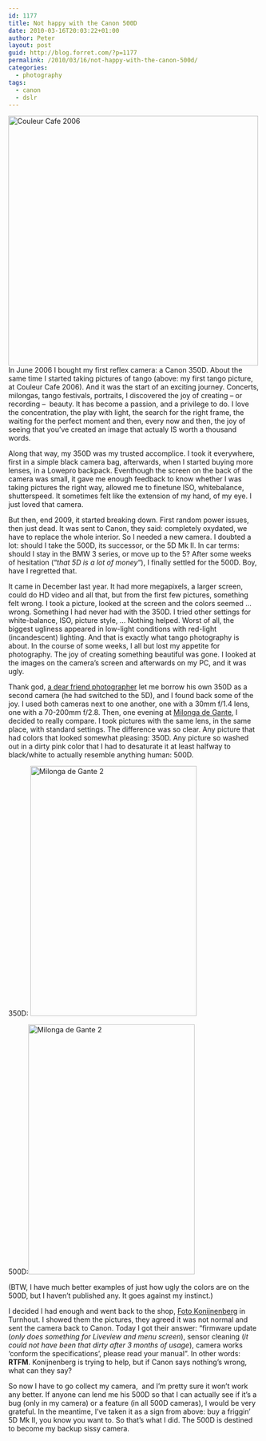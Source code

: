 ```yaml
---
id: 1177
title: Not happy with the Canon 500D
date: 2010-03-16T20:03:22+01:00
author: Peter
layout: post
guid: http://blog.forret.com/?p=1177
permalink: /2010/03/16/not-happy-with-the-canon-500d/
categories:
  - photography
tags:
  - canon
  - dslr
---
```

[<img  src="http://farm1.static.flickr.com/52/178964174_865c386647.jpg" alt="Couleur Cafe 2006" width="500" height="500" />](http://www.flickr.com/photos/pforret/178964174/ "Couleur Cafe 2006")  
In June 2006 I bought my first reflex camera: a Canon 350D. About the same time I started taking pictures of tango (above: my first tango picture, at Couleur Cafe 2006). And it was the start of an exciting journey. Concerts, milongas, tango festivals, portraits, I discovered the joy of creating &#8211; or recording &#8211;  beauty. It has become a passion, and a privilege to do. I love the concentration, the play with light, the search for the right frame, the waiting for the perfect moment and then, every now and then, the joy of seeing that you&#8217;ve created an image that actualy IS worth a thousand words.

Along that way, my 350D was my trusted accomplice. I took it everywhere, first in a simple black camera bag, afterwards, when I started buying more lenses, in a Lowepro backpack. Eventhough the screen on the back of the camera was small, it gave me enough feedback to know whether I was taking pictures the right way, allowed me to finetune ISO, whitebalance, shutterspeed. It sometimes felt like the extension of my hand, of my eye. I just loved that camera.

But then, end 2009, it started breaking down. First random power issues, then just dead. It was sent to Canon, they said: completely oxydated, we have to replace the whole interior. So I needed a new camera. I doubted a lot: should I take the 500D, its successor, or the 5D Mk II. In car terms: should I stay in the BMW 3 series, or move up to the 5? After some weeks of hesitation (&#8220;_that 5D is a lot of money_&#8220;), I finally settled for the 500D. Boy, have I regretted that.

<!--more-->It came in December last year. It had more megapixels, a larger screen, could do HD video and all that, but from the first few pictures, something felt wrong. I took a picture, looked at the screen and the colors seemed &#8230; wrong. Something I had never had with the 350D. I tried other settings for white-balance, ISO, picture style, &#8230; Nothing helped. Worst of all, the biggest ugliness appeared in low-light conditions with red-light (incandescent) lighting. And that is exactly what tango photography is about. In the course of some weeks, I all but lost my appetite for photography. The joy of creating something beautiful was gone. I looked at the images on the camera&#8217;s screen and afterwards on my PC, and it was ugly.

Thank god, [a dear friend photographer](http://b-art.skynetblogs.be/) let me borrow his own 350D as a second camera (he had switched to the 5D), and I found back some of the joy. I used both cameras next to one another, one with a 30mm f/1.4 lens, one with a 70-200mm f/2.8. Then, one evening at [Milonga de Gante](http://www.milongadegante.be/), I decided to really compare. I took pictures with the same lens, in the same place, with standard settings. The difference was so clear. Any picture that had colors that looked somewhat pleasing: 350D. Any picture so washed out in a dirty pink color that I had to desaturate it at least halfway to black/white to actually resemble anything human: 500D.

350D: [<img  src="http://farm5.static.flickr.com/4009/4383264176_416ac0c93b.jpg" alt="Milonga de Gante 2" width="333" height="500" />](http://www.flickr.com/photos/pforret/4383264176/ "Milonga de Gante 2 by Peter Forret, on Flickr")

500D:[<img  src="http://farm5.static.flickr.com/4053/4383269118_9468405d2b.jpg" alt="Milonga de Gante 2" width="333" height="500" />](http://www.flickr.com/photos/pforret/4383269118/ "Milonga de Gante 2 by Peter Forret, on Flickr")

(BTW, I have much better examples of just how ugly the colors are on the 500D, but I haven&#8217;t published any. It goes against my instinct.)

I decided I had enough and went back to the shop, [Foto Konijnenberg](http://www.fotokonijnenberg.be/) in Turnhout. I showed them the pictures, they agreed it was not normal and sent the camera back to Canon. Today I got their answer: &#8220;firmware update (_only does something for Liveview and menu screen_), sensor cleaning (_it could not have been that dirty after 3 months of usage_), camera works &#8216;conform the specifications&#8217;, please read your manual&#8221;. In other words: **RTFM**. Konijnenberg is trying to help, but if Canon says nothing&#8217;s wrong, what can they say?

So now I have to go collect my camera,  and I&#8217;m pretty sure it won&#8217;t work any better. If anyone can lend me his 500D so that I can actually see if it&#8217;s a bug (only in my camera) or a feature (in all 500D cameras), I would be very grateful. In the meantime, I&#8217;ve taken it as a sign from above: buy a friggin&#8217; 5D Mk II, you know you want to. So that&#8217;s what I did. The 500D is destined to become my backup sissy camera.